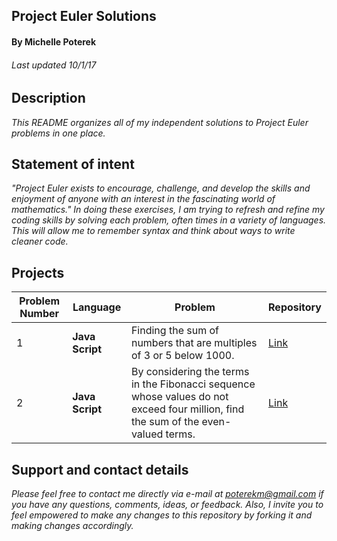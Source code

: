 ## Project Euler Solutions
#### By **Michelle Poterek**
###### _Last updated 10/1/17_


## Description

_This README organizes all of my independent solutions to Project Euler problems in one place._

## Statement of intent
_"Project Euler exists to encourage, challenge, and develop the skills and enjoyment of anyone with an interest in the fascinating world of mathematics." In doing these exercises, I am trying to refresh and refine my coding skills by solving each problem, often times in a variety of languages. This will allow me to remember syntax and think about ways to write cleaner code._

## Projects


| Problem Number  | Language       | Problem                  | Repository   |
| ----- | ------------- | ---------------------------- | ------------ |
| 1     | **Java Script**     | Finding the sum of numbers that are multiples of 3 or 5 below 1000. | [Link](https://github.com/PoterekM/project-euler-practice) |
| 2     | **Java Script**     | By considering the terms in the Fibonacci sequence whose values do not exceed four million, find the sum of the even-valued terms. | [Link](https://github.com/PoterekM/euler2JS) |


## Support and contact details

_Please feel free to contact me directly via e-mail at poterekm@gmail.com if you have any questions, comments, ideas, or feedback. Also, I invite you to feel empowered to make any changes to this repository by forking it and making changes accordingly._
